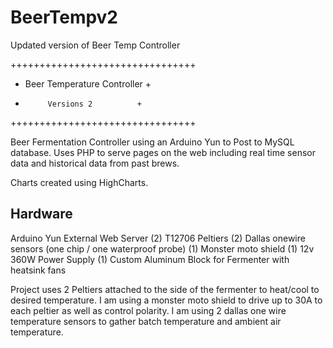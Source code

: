 # BeerTempv2
Updated version of Beer Temp Controller

++++++++++++++++++++++++++++++++
+  Beer Temperature Controller +
+          Versions 2          +
++++++++++++++++++++++++++++++++

Beer Fermentation Controller using an Arduino Yun to Post to MySQL database.
Uses PHP to serve pages on the web including real time sensor data and historical data from past brews.

Charts created using HighCharts.

Hardware
----------
Arduino Yun
External Web Server
(2) T12706 Peltiers
(2) Dallas onewire sensors (one chip / one waterproof probe)
(1) Monster moto shield
(1) 12v 360W Power Supply
(1) Custom Aluminum Block for Fermenter with heatsink fans

Project uses 2 Peltiers attached to the side of the fermenter to heat/cool to desired temperature.
I am using a monster moto shield to drive up to 30A to each peltier as well as control polarity.
I am using 2 dallas one wire temperature sensors to gather batch temperature and ambient air temperature.
